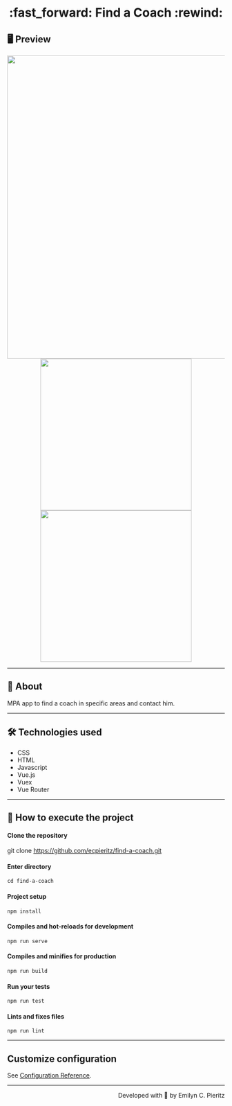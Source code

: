 <h1 align = "center"> :fast_forward: Find a Coach :rewind: </h1>

## 🖥 Preview
<p align = "center">
  <img src = "https://github.com/ecpieritz/xxx" width = "700" height = "auto">
  <img src = "https://github.com/ecpieritz/xxx" width = "350" height = "auto">
  <img src = "https://github.com/ecpieritz/xxx" width = "350" height = "auto">
</p>

---

## 📖 About
<p>MPA app to find a coach in specific areas and contact him.</p>

---

## 🛠 Technologies used
- CSS
- HTML
- Javascript
- Vue.js
- Vuex
- Vue Router

---


## 🚀 How to execute the project
#### Clone the repository
git clone https://github.com/ecpieritz/find-a-coach.git

#### Enter directory
`cd find-a-coach`

#### Project setup
`npm install`

#### Compiles and hot-reloads for development
`npm run serve`

#### Compiles and minifies for production
`npm run build`

#### Run your tests
`npm run test`

#### Lints and fixes files
`npm run lint`

---
## Customize configuration
See [Configuration Reference](https://cli.vuejs.org/config/).

---
<p align = "right">Developed with 💙 by Emilyn C. Pieritz</p>

